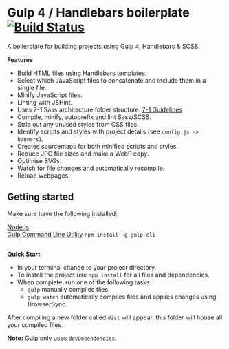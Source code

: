 # Gulp 4 / Handlebars boilerplate [![Build Status](https://travis-ci.com/jonwelsh/gulp-hbs-boilerplate.svg?token=69ckJa4VXSaQchDQg4bW&branch=master)](https://travis-ci.com/jonwelsh/gulp-handlebars)

A boilerplate for building projects using Gulp 4, Handlebars & SCSS.

**Features**

- Build HTML files using Handlebars templates.
- Select which JavaScript files to concatenate and include them in a single file.
- Minify JavaScript files.
- Linting with JSHint.
- Uses 7-1 Sass architecture folder structure. [7-1 Guidelines](https://sass-guidelin.es/#the-7-1-pattern)
- Compile, minify, autoprefix and lint Sass/SCSS.
- Strip out any unused styles from CSS files.
- Identify scripts and styles with project details (see `config.js -> banners`).
- Creates sourcemaps for both minified scripts and styles.
- Reduce JPG file sizes and make a WebP copy.
- Optimise SVGs.
- Watch for file changes and automatically recompile.
- Reload webpages.


## Getting started

Make sure have the following installed:

[Node.js](https://nodejs.org/en/)  
[Gulp Command Line Utility](https://gulpjs.com/) `npm install -g gulp-cli`

##


**Quick Start**

- In your terminal change to your project directory.
- To install the project use `npm install` for all files and dependencies.
- When complete, run one of the following tasks:
  - `gulp` manually compiles files.
  - `gulp watch` automatically compiles files and applies changes using BrowserSync.

After compiling a new folder called `dist` will appear, this folder will house all your compiled files.

**Note:** Gulp only uses `devDependencies`.

##